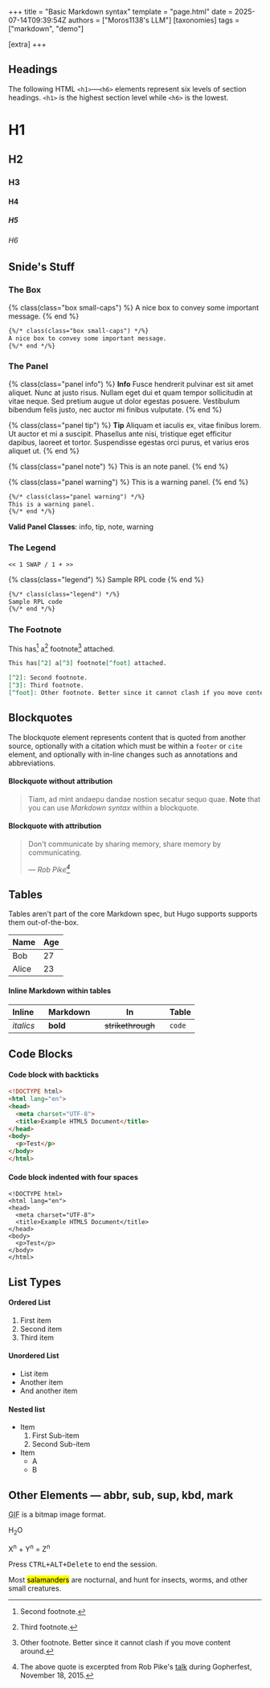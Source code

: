 +++
title = "Basic Markdown syntax"
template = "page.html"
date = 2025-07-14T09:39:54Z
authors = ["Moros1138's LLM"]
[taxonomies]
tags = ["markdown", "demo"]

[extra]
+++

## Headings

The following HTML `<h1>`—`<h6>` elements represent six levels of section headings. `<h1>` is the highest section level while `<h6>` is the lowest.

<!-- more -->


# H1
## H2
### H3
#### H4
##### H5
###### H6

## Snide's Stuff

### The Box

{% class(class="box small-caps") %}
A nice box to convey some important message.
{% end %}

```markdown
{%/* class(class="box small-caps") */%}
A nice box to convey some important message.
{%/* end */%}
```

### The Panel

{% class(class="panel info") %}
**Info** Fusce hendrerit pulvinar est sit amet aliquet. Nunc at justo risus. Nullam eget dui et quam tempor sollicitudin at vitae neque. Sed pretium augue ut dolor egestas posuere. Vestibulum bibendum felis justo, nec auctor mi finibus vulputate.
{% end %}

{% class(class="panel tip") %}
**Tip** Aliquam et iaculis ex, vitae finibus lorem. Ut auctor et mi a suscipit. Phasellus ante nisi, tristique eget efficitur dapibus, laoreet et tortor. Suspendisse egestas orci purus, et varius eros aliquet ut.
{% end %}

{% class(class="panel note") %}
This is an note panel.
{% end %}

{% class(class="panel warning") %}
This is a warning panel.
{% end %}

```markdown
{%/* class(class="panel warning") */%}
This is a warning panel.
{%/* end */%}
```

**Valid Panel Classes**: info, tip, note, warning

### The Legend

```
<< 1 SWAP / 1 + >>
```
{% class(class="legend") %}
Sample RPL code
{% end %}

```markdown
{%/* class(class="legend") */%}
Sample RPL code
{%/* end */%}
```

### The Footnote

This has[^2] a[^3] footnote[^foot] attached.

[^2]: Second footnote.
[^3]: Third footnote.
[^foot]: Other footnote. Better since it cannot clash if you move content around.

```markdown
This has[^2] a[^3] footnote[^foot] attached.

[^2]: Second footnote.
[^3]: Third footnote.
[^foot]: Other footnote. Better since it cannot clash if you move content around.
```

## Blockquotes

The blockquote element represents content that is quoted from another source, optionally with a citation which must be within a `footer` or `cite` element, and optionally with in-line changes such as annotations and abbreviations.

#### Blockquote without attribution

> Tiam, ad mint andaepu dandae nostion secatur sequo quae.
> **Note** that you can use *Markdown syntax* within a blockquote.

#### Blockquote with attribution

> Don't communicate by sharing memory, share memory by communicating.</p>
> — <cite>Rob Pike[^1]</cite>

[^1]: The above quote is excerpted from Rob Pike's [talk](https://www.youtube.com/watch?v=PAAkCSZUG1c) during Gopherfest, November 18, 2015.

## Tables

Tables aren't part of the core Markdown spec, but Hugo supports supports them out-of-the-box.

   Name | Age
--------|------
    Bob | 27
  Alice | 23

#### Inline Markdown within tables

| Inline&nbsp;&nbsp;&nbsp;     | Markdown&nbsp;&nbsp;&nbsp;  | In&nbsp;&nbsp;&nbsp;                | Table      |
| ---------- | --------- | ----------------- | ---------- |
| *italics*  | **bold**  | ~~strikethrough~~&nbsp;&nbsp;&nbsp; | `code`     |

## Code Blocks

#### Code block with backticks

```html
<!DOCTYPE html>
<html lang="en">
<head>
  <meta charset="UTF-8">
  <title>Example HTML5 Document</title>
</head>
<body>
  <p>Test</p>
</body>
</html>
```
#### Code block indented with four spaces

    <!DOCTYPE html>
    <html lang="en">
    <head>
      <meta charset="UTF-8">
      <title>Example HTML5 Document</title>
    </head>
    <body>
      <p>Test</p>
    </body>
    </html>

## List Types

#### Ordered List

1. First item
2. Second item
3. Third item

#### Unordered List

* List item
* Another item
* And another item

#### Nested list

* Item
    1. First Sub-item
    2. Second Sub-item
* Item
    - A
    - B

## Other Elements — abbr, sub, sup, kbd, mark

<abbr title="Graphics Interchange Format">GIF</abbr> is a bitmap image format.

H<sub>2</sub>O

X<sup>n</sup> + Y<sup>n</sup> = Z<sup>n</sup>

Press <kbd><kbd>CTRL</kbd>+<kbd>ALT</kbd>+<kbd>Delete</kbd></kbd> to end the session.

Most <mark>salamanders</mark> are nocturnal, and hunt for insects, worms, and other small creatures.
